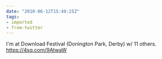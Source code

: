 ```yaml
---
date: "2010-06-12T15:48:25Z"
tags:
- imported
- from-twitter
---
```

I'm at Download Festival \(Donington Park, Derby) w/ 11 others. https://4sq.com/9AtwaW
